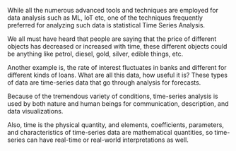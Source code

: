 While all the numerous advanced tools and techniques are employed for data analysis such as ML, IoT etc, one of the techniques frequently preferred for analyzing such data is statistical Time Series Analysis.   

 

We all must have heard that people are saying that the price of different objects has decreased or increased with time, these different objects could be anything like petrol, diesel, gold, silver, edible things, etc. 

 

Another example is, the rate of interest fluctuates in banks and different for different kinds of loans. What are all this data, how useful it is? These types of data are time-series data that go through analysis for forecasts.

 

Because of the tremendous variety of conditions, time-series analysis is used by both nature and human beings for communication, description, and data visualizations.

 

Also, time is the physical quantity, and elements, coefficients, parameters, and characteristics of time-series data are mathematical quantities, so time-series can have real-time or real-world interpretations as well.
